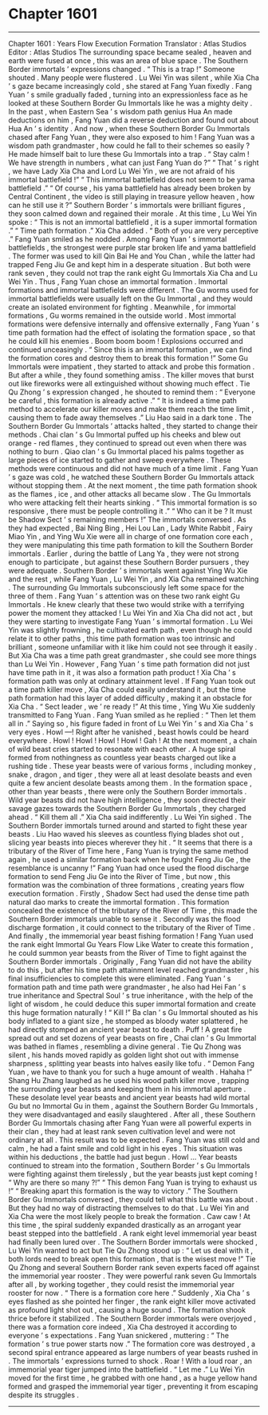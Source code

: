 
# Chapter 1601


---

Chapter 1601 : Years Flow Execution Formation
Translator :
Atlas Studios
Editor :
Atlas Studios
The surrounding space became sealed , heaven and earth were fused at once , this was an area of blue space .
The Southern Border immortals ’ expressions changed .
“ This is a trap !” Someone shouted .
Many people were flustered .
Lu Wei Yin was silent , while Xia Cha ’ s gaze became increasingly cold , she stared at Fang Yuan fixedly .
Fang Yuan ’ s smile gradually faded , turning into an expressionless face as he looked at these Southern Border Gu Immortals like he was a mighty deity .
In the past , when Eastern Sea ’ s wisdom path genius Hua An made deductions on him , Fang Yuan did a reverse deduction and found out about Hua An ’ s identity . And now , when these Southern Border Gu Immortals chased after Fang Yuan , they were also exposed to him !
Fang Yuan was a wisdom path grandmaster , how could he fall to their schemes so easily ? He made himself bait to lure these Gu Immortals into a trap .
“ Stay calm ! We have strength in numbers , what can just Fang Yuan do ?”
“ That ’ s right , we have Lady Xia Cha and Lord Lu Wei Yin , we are not afraid of his immortal battlefield !”
“ This immortal battlefield does not seem to be yama battlefield .”
“ Of course , his yama battlefield has already been broken by Central Continent , the video is still playing in treasure yellow heaven , how can he still use it ?”
Southern Border ’ s immortals were brilliant figures , they soon calmed down and regained their morale .
At this time , Lu Wei Yin spoke : “ This is not an immortal battlefield , it is a super immortal formation .”
“ Time path formation .” Xia Cha added .
“ Both of you are very perceptive .” Fang Yuan smiled as he nodded .
Among Fang Yuan ’ s immortal battlefields , the strongest were purple star broken life and yama battlefield . The former was used to kill Qin Bai He and You Chan , while the latter had trapped Feng Jiu Ge and kept him in a desperate situation .
But both were rank seven , they could not trap the rank eight Gu Immortals Xia Cha and Lu Wei Yin . Thus , Fang Yuan chose an immortal formation .
Immortal formations and immortal battlefields were different .
The Gu worms used for immortal battlefields were usually left on the Gu Immortal , and they would create an isolated environment for fighting . Meanwhile , for immortal formations , Gu worms remained in the outside world . Most immortal formations were defensive internally and offensive externally , Fang Yuan ’ s time path formation had the effect of isolating the formation space , so that he could kill his enemies .
Boom boom boom !
Explosions occurred and continued unceasingly .
“ Since this is an immortal formation , we can find the formation cores and destroy them to break this formation !” Some Gu Immortals were impatient , they started to attack and probe this formation .
But after a while , they found something amiss . The killer moves that burst out like fireworks were all extinguished without showing much effect .
Tie Qu Zhong ’ s expression changed , he shouted to remind them : “ Everyone be careful , this formation is already active .”
“ It is indeed a time path method to accelerate our killer moves and make them reach the time limit , causing them to fade away themselves .” Liu Hao said in a dark tone .
The Southern Border Gu Immortals ’ attacks halted , they started to change their methods .
Chai clan ’ s Gu Immortal puffed up his cheeks and blew out orange - red flames , they continued to spread out even when there was nothing to burn .
Qiao clan ’ s Gu Immortal placed his palms together as large pieces of ice started to gather and sweep everywhere .
These methods were continuous and did not have much of a time limit .
Fang Yuan ’ s gaze was cold , he watched these Southern Border Gu Immortals attack without stopping them .
At the next moment , the time path formation shook as the flames , ice , and other attacks all became slow .
The Gu Immortals who were attacking felt their hearts sinking .
“ This immortal formation is so responsive , there must be people controlling it .”
“ Who can it be ? It must be Shadow Sect ’ s remaining members !”
The immortals conversed .
As they had expected , Bai Ning Bing , Hei Lou Lan , Lady White Rabbit , Fairy Miao Yin , and Ying Wu Xie were all in charge of one formation core each , they were manipulating this time path formation to kill the Southern Border immortals .
Earlier , during the battle of Lang Ya , they were not strong enough to participate , but against these Southern Border pursuers , they were adequate .
Southern Border ’ s immortals went against Ying Wu Xie and the rest , while Fang Yuan , Lu Wei Yin , and Xia Cha remained watching . The surrounding Gu Immortals subconsciously left some space for the three of them .
Fang Yuan ’ s attention was on these two rank eight Gu Immortals . He knew clearly that these two would strike with a terrifying power the moment they attacked !
Lu Wei Yin and Xia Cha did not act , but they were starting to investigate Fang Yuan ’ s immortal formation .
Lu Wei Yin was slightly frowning , he cultivated earth path , even though he could relate it to other paths , this time path formation was too intrinsic and brilliant , someone unfamiliar with it like him could not see through it easily .
But Xia Cha was a time path great grandmaster , she could see more things than Lu Wei Yin . However , Fang Yuan ’ s time path formation did not just have time path in it , it was also a formation path product !
Xia Cha ’ s formation path was only at ordinary attainment level .
If Fang Yuan took out a time path killer move , Xia Cha could easily understand it , but the time path formation had this layer of added difficulty , making it an obstacle for Xia Cha .
“ Sect leader , we ’ re ready !” At this time , Ying Wu Xie suddenly transmitted to Fang Yuan .
Fang Yuan smiled as he replied : “ Then let them all in .”
Saying so , his figure faded in front of Lu Wei Yin ’ s and Xia Cha ’ s very eyes .
Howl —!
Right after he vanished , beast howls could be heard everywhere .
Howl ! Howl ! Howl ! Howl ! Gah !
At the next moment , a chain of wild beast cries started to resonate with each other .
A huge spiral formed from nothingness as countless year beasts charged out like a rushing tide .
These year beasts were of various forms , including monkey , snake , dragon , and tiger , they were all at least desolate beasts and even quite a few ancient desolate beasts among them .
In the formation space , other than year beasts , there were only the Southern Border immortals .
Wild year beasts did not have high intelligence , they soon directed their savage gazes towards the Southern Border Gu Immortals , they charged ahead .
“ Kill them all .” Xia Cha said indifferently .
Lu Wei Yin sighed .
The Southern Border immortals turned around and started to fight these year beasts .
Liu Hao waved his sleeves as countless flying blades shot out , slicing year beasts into pieces wherever they hit .
“ It seems that there is a tributary of the River of Time here , Fang Yuan is trying the same method again , he used a similar formation back when he fought Feng Jiu Ge , the resemblance is uncanny !”
Fang Yuan had once used the flood discharge formation to send Feng Jiu Ge into the River of Time , but now , this formation was the combination of three formations , creating years flow execution formation .
Firstly , Shadow Sect had used the dense time path natural dao marks to create the immortal formation . This formation concealed the existence of the tributary of the River of Time , this made the Southern Border immortals unable to sense it .
Secondly was the flood discharge formation , it could connect to the tributary of the River of Time .
And finally , the immemorial year beast fishing formation ! Fang Yuan used the rank eight Immortal Gu Years Flow Like Water to create this formation , he could summon year beasts from the River of Time to fight against the Southern Border immortals .
Originally , Fang Yuan did not have the ability to do this , but after his time path attainment level reached grandmaster , his final insufficiencies to complete this were eliminated .
Fang Yuan ’ s formation path and time path were grandmaster , he also had Hei Fan ’ s true inheritance and Spectral Soul ’ s true inheritance , with the help of the light of wisdom , he could deduce this super immortal formation and create this huge formation naturally !
“ Kill !” Ba clan ’ s Gu Immortal shouted as his body inflated to a giant size , he stomped as bloody water splattered , he had directly stomped an ancient year beast to death .
Puff ! A great fire spread out and set dozens of year beasts on fire , Chai clan ’ s Gu Immortal was bathed in flames , resembling a divine general .
Tie Qu Zhong was silent , his hands moved rapidly as golden light shot out with immense sharpness , splitting year beasts into halves easily like tofu .
“ Demon Fang Yuan , we have to thank you for such a huge amount of wealth . Hahaha !” Shang Hu Zhang laughed as he used his wood path killer move , trapping the surrounding year beasts and keeping them in his immortal aperture .
These desolate level year beasts and ancient year beasts had wild mortal Gu but no Immortal Gu in them , against the Southern Border Gu Immortals , they were disadvantaged and easily slaughtered .
After all , these Southern Border Gu Immortals chasing after Fang Yuan were all powerful experts in their clan , they had at least rank seven cultivation level and were not ordinary at all . This result was to be expected .
Fang Yuan was still cold and calm , he had a faint smile and cold light in his eyes . This situation was within his deductions , the battle had just begun .
Howl …
Year beasts continued to stream into the formation , Southern Border ’ s Gu Immortals were fighting against them tirelessly , but the year beasts just kept coming !
“ Why are there so many ?!”
“ This demon Fang Yuan is trying to exhaust us !”
“ Breaking apart this formation is the way to victory .”
The Southern Border Gu Immortals conversed , they could tell what this battle was about . But they had no way of distracting themselves to do that .
Lu Wei Yin and Xia Cha were the most likely people to break the formation .
Caw caw !
At this time , the spiral suddenly expanded drastically as an arrogant year beast stepped into the battlefield .
A rank eight level immemorial year beast had finally been lured over .
The Southern Border immortals were shocked , Lu Wei Yin wanted to act but Tie Qu Zhong stood up : “ Let us deal with it , both lords need to break open this formation , that is the wisest move !”
Tie Qu Zhong and several Southern Border rank seven experts faced off against the immemorial year rooster . They were powerful rank seven Gu Immortals after all , by working together , they could resist the immemorial year rooster for now .
“ There is a formation core here .” Suddenly , Xia Cha ’ s eyes flashed as she pointed her finger , the rank eight killer move activated as profound light shot out , causing a huge sound . The formation shook thrice before it stabilized .
The Southern Border immortals were overjoyed , there was a formation core indeed , Xia Cha destroyed it according to everyone ’ s expectations .
Fang Yuan snickered , muttering : “ The formation ’ s true power starts now .”
The formation core was destroyed , a second spiral entrance appeared as large numbers of year beasts rushed in .
The immortals ’ expressions turned to shock .
Roar !
With a loud roar , an immemorial year tiger jumped into the battlefield .
“ Let me .” Lu Wei Yin moved for the first time , he grabbed with one hand , as a huge yellow hand formed and grasped the immemorial year tiger , preventing it from escaping despite its struggles .

---

